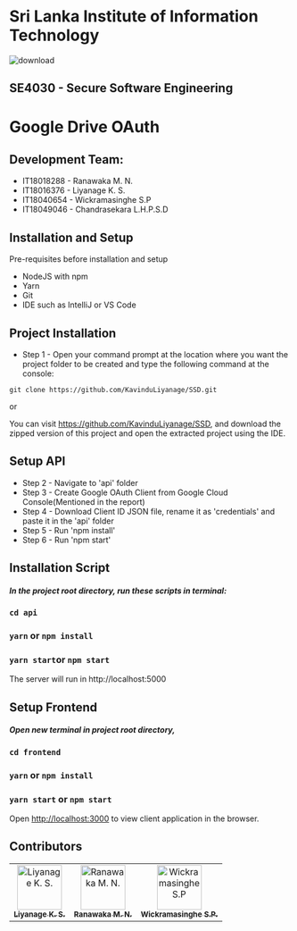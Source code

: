# Sri Lanka Institute of Information Technology

![download](https://user-images.githubusercontent.com/61576355/137448746-da82055f-bdee-4bdd-8b10-d4e063ca3bd9.png)

## SE4030 - Secure Software Engineering

# Google Drive OAuth

## Development Team:

- IT18018288 - Ranawaka M. N.
- IT18016376 - Liyanage K. S.
- IT18040654 - Wickramasinghe S.P
- IT18049046 - Chandrasekara L.H.P.S.D

## Installation and Setup

Pre-requisites before installation and setup

- NodeJS with npm
- Yarn
- Git
- IDE such as IntelliJ or VS Code

## Project Installation

- Step 1 - Open your command prompt at the location where you want the project folder to be created and type the following command at the console:

```
git clone https://github.com/KavinduLiyanage/SSD.git
```

or

You can visit https://github.com/KavinduLiyanage/SSD, and download the zipped version of this project and open the extracted project using the IDE.

## Setup API

- Step 2 - Navigate to 'api' folder
- Step 3 - Create Google OAuth Client from Google Cloud Console(Mentioned in the report)
- Step 4 - Download Client ID JSON file, rename it as 'credentials' and paste it in the 'api' folder
- Step 5 - Run 'npm install'
- Step 6 - Run 'npm start'

## Installation Script

##### In the project root directory, run these scripts in terminal:

### `cd api`

### `yarn` or `npm install`

### `yarn start`or `npm start`

The server will run in http://localhost:5000

## Setup Frontend

##### Open new terminal in project root directory,

### `cd frontend`

### `yarn` or `npm install`

### `yarn start` or `npm start`

Open [http://localhost:3000](http://localhost:3000) to view client application in the browser.

## Contributors

<table>
    <tr>
        <td align="center"><a href="https://github.com/KavinduLiyanage"><img
                    src="https://avatars.githubusercontent.com/u/49784609?v=4" width="80px;"
                    alt="Liyanage K. S." /><br /><sub><b>Liyanage K. S.</b></sub></a>
        </td>
         <td align="center"><a href="https://github.com/MilindaRanawaka"><img
                    src="https://avatars.githubusercontent.com/u/49589047?v=4" width="80px;"
                    alt="Ranawaka M. N." /><br /><sub><b>Ranawaka M. N.</b></sub></a>
        </td>
        <td align="center"><a href="https://github.com/Sewvandiii"><img
                    src="https://avatars0.githubusercontent.com/u/61576355?s=460&u=09001c20e83270ee3afd81a692f4b865f61441eb&v=4" width="80px;"
                    alt="Wickramasinghe S.P" /><br /><sub><b>Wickramasinghe S.P.</b></sub></a>
        </td>
        
</table>
